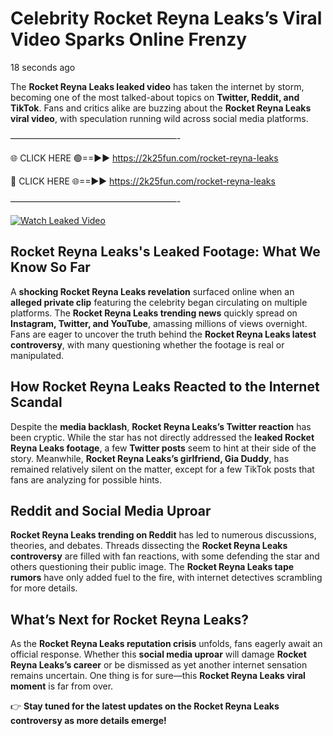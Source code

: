 # Celebrity Rocket Reyna Leaks’s Viral Video Sparks Online Frenzy

18 seconds ago

The **Rocket Reyna Leaks leaked video** has taken the internet by storm, becoming one of the most talked-about topics on **Twitter, Reddit, and TikTok**. Fans and critics alike are buzzing about the **Rocket Reyna Leaks viral video**, with speculation running wild across social media platforms.

———————————————————-

🌐 CLICK HERE 🟢==►► https://2k25fun.com/rocket-reyna-leaks

🔴 CLICK HERE 🌐==►► https://2k25fun.com/rocket-reyna-leaks

———————————————————-

[![Watch Leaked Video](https://miro.medium.com/v2/resize:fit:828/format:webp/1*cilzJN44JGOrTw9NJCrNHA.gif "Watch Leaked Video")](https://2k25fun.com/rocket-reyna-leaks)

## **Rocket Reyna Leaks's Leaked Footage: What We Know So Far**  
A **shocking Rocket Reyna Leaks revelation** surfaced online when an **alleged private clip** featuring the celebrity began circulating on multiple platforms. The **Rocket Reyna Leaks trending news** quickly spread on **Instagram, Twitter, and YouTube**, amassing millions of views overnight. Fans are eager to uncover the truth behind the **Rocket Reyna Leaks latest controversy**, with many questioning whether the footage is real or manipulated.  

## **How Rocket Reyna Leaks Reacted to the Internet Scandal**  
Despite the **media backlash**, **Rocket Reyna Leaks’s Twitter reaction** has been cryptic. While the star has not directly addressed the **leaked Rocket Reyna Leaks footage**, a few **Twitter posts** seem to hint at their side of the story. Meanwhile, **Rocket Reyna Leaks’s girlfriend, Gia Duddy**, has remained relatively silent on the matter, except for a few TikTok posts that fans are analyzing for possible hints.  

## **Reddit and Social Media Uproar**  
**Rocket Reyna Leaks trending on Reddit** has led to numerous discussions, theories, and debates. Threads dissecting the **Rocket Reyna Leaks controversy** are filled with fan reactions, with some defending the star and others questioning their public image. The **Rocket Reyna Leaks tape rumors** have only added fuel to the fire, with internet detectives scrambling for more details.  

## **What’s Next for Rocket Reyna Leaks?**  
As the **Rocket Reyna Leaks reputation crisis** unfolds, fans eagerly await an official response. Whether this **social media uproar** will damage **Rocket Reyna Leaks’s career** or be dismissed as yet another internet sensation remains uncertain. One thing is for sure—this **Rocket Reyna Leaks viral moment** is far from over.  

👉 **Stay tuned for the latest updates on the Rocket Reyna Leaks controversy as more details emerge!**  